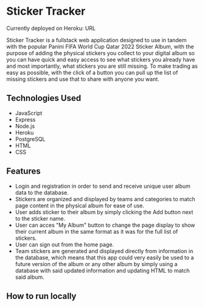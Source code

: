 # Sticker Tracker
Currently deployed on Heroku: URL

Sticker Tracker is a fullstack web application designed to use in tandem with the popular Panini FIFA World Cup Qatar 2022 Sticker Album, with the purpose of adding the physical stickers you collect to your digital album so you can have quick and easy access to see what stickers you already have and most importantly, what stickers you are still missing. To make trading as easy as possible, with the click of a button you can pull up the list of missing stickers and use that to share with anyone you want.


## Technologies Used

* JavaScript
* Express
* Node.js
* Heroku
* PostgreSQL
* HTML
* CSS

## Features

* Login and registration in order to send and receive unique user album data to the database. 
* Stickers are organized and displayed by teams and categories to match page content in the physical album for ease of use.
* User adds sticker to their album by simply clicking the Add button next to the sticker name.
* User can acces "My Album" button to change the page display to show their current album in the same format as it was for the full list of stickers.
* User can sign out from the home page.
* Team stickers are generated and displayed directly from information in the database, which means that this app could very easily be used to a future version of the album or any other album by simply using a database with said updated information and updating HTML to match said album. 

## How to run locally

